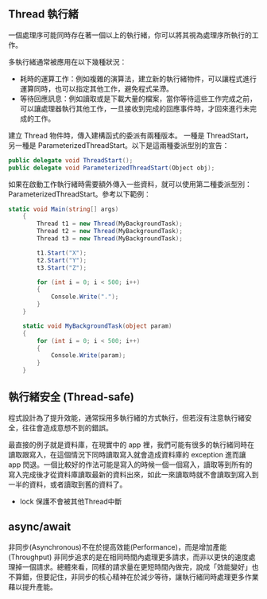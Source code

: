 ## Thread 執行緒 

一個處理序可能同時存在著一個以上的執行緒，你可以將其視為處理序所執行的工作。

多執行緒通常被應用在以下幾種狀況：

+ 耗時的運算工作：例如複雜的演算法，建立新的執行緒物件，可以讓程式進行運算同時，也可以指定其他工作，避免程式呆滯。
+ 等待回應訊息：例如讀取或是下載大量的檔案，當你等待這些工作完成之前，可以讓處理器執行其他工作，一旦接收到完成的回應事件時，才回來進行未完成的工作。

建立 Thread 物件時，傳入建構函式的委派有兩種版本。
一種是 ThreadStart，另一種是 ParameterizedThreadStart。以下是這兩種委派型別的宣告：

``` C#
public delegate void ThreadStart();
public delegate void ParameterizedThreadStart(Object obj);
```

如果在啟動工作執行緒時需要額外傳入一些資料，就可以使用第二種委派型別： ParameterizedThreadStart。參考以下範例：

``` C#
static void Main(string[] args)
    {
        Thread t1 = new Thread(MyBackgroundTask);
        Thread t2 = new Thread(MyBackgroundTask);
        Thread t3 = new Thread(MyBackgroundTask);

        t1.Start("X");
        t2.Start("Y");
        t3.Start("Z");

        for (int i = 0; i < 500; i++)
        {
            Console.Write(".");
        }
    }

    static void MyBackgroundTask(object param)
    {
        for (int i = 0; i < 500; i++)
        {
            Console.Write(param);
        }
    }
```

## 執行緒安全 (Thread-safe)

程式設計為了提升效能，通常採用多執行緒的方式執行，但若沒有注意執行緒安全，往往會造成意想不到的錯誤。

最直接的例子就是資料庫，在現實中的 app 裡，我們可能有很多的執行緒同時在讀取跟寫入，在這個情況下同時讀取寫入就會造成資料庫的 exception 進而讓 app 閃退。一個比較好的作法可能是寫入的時候一個一個寫入，讀取等到所有的寫入完成後才從資料庫讀取最新的資料出來，如此一來讀取時就不會讀取到寫入到一半的資料，或者讀取到舊的資料了。

+ lock 保護不會被其他Thread中斷

## async/await
非同步(Asynchronous)不在於提高效能(Performance)，而是增加產能(Throughput)
非同步追求的是在相同時間內處理更多請求，而非以更快的速度處理掉一個請求。總體來看，同樣的請求量在更短時間內做完，說成「效能變好」也不算錯，但要記住，非同步的核心精神在於減少等待，讓執行緒同時處理更多作業藉以提升產能。
